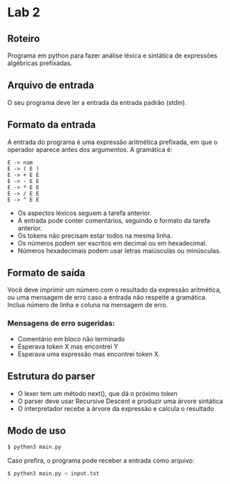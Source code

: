 Lab 2
=====

Roteiro
-------

Programa em python para fazer análise léxica e sintática de expressões algébricas prefixadas.

Arquivo de entrada
------------------

O seu programa deve ler a entrada da entrada padrão (stdin).

Formato da entrada
------------------

A entrada do programa é uma expressão aritmética prefixada,
em que o operador aparece antes dos argumentos. A gramática é:

    E -> num
    E -> ( E )
    E -> + E E
    E -> - E E
    E -> * E E
    E -> / E E
    E -> ^ E E

- Os aspectos léxicos seguem a tarefa anterior.  
- A entrada pode conter comentários, seguindo o formato da tarefa anterior.  
- Os tokens não precisam estar todos na mesma linha.  
- Os números podem ser escritos em decimal ou em hexadecimal.  
- Números hexadecimais podem usar letras maiúsculas ou minúsculas.

Formato de saída
----------------

Você deve imprimir um número com o resultado da expressão aritmética,  
ou uma mensagem de erro caso a entrada não respeite a gramática.  
Inclua número de linha e coluna na mensagem de erro.

### Mensagens de erro sugeridas:
- Comentário em bloco não terminado
- Esperava token X mas encontrei Y
- Esperava uma expressão mas encontrei token X.
   
Estrutura do parser
-------------------

- O lexer tem um método next(), que dá o próximo token
- O parser deve usar Recursive Descent e produzir uma árvore sintática
- O interpretador recebe a árvore da expressão e calcula o resultado

Modo de uso
-----------

```bash
$ python3 main.py
```
Caso prefira, o programa pode receber a entrada como arquivo:

```bash
$ python3 main.py < input.txt
```
